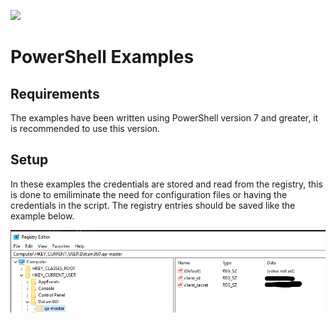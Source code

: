  ![](https://www.datum360.com/assets/img/datum360_email_logo.png)

 # PowerShell Examples

 ## Requirements
 The examples have been written using PowerShell version 7 and greater, it is recommended to use this version.

 ## Setup
 In these examples the credentials are stored and read from the registry, this is done to emiliminate the need for configuration files or having the credentials in the script. The registry entries should be saved like the example below.

  ![](../images/registry.png)